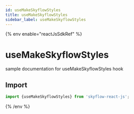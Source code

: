 ```yaml
---
id: useMakeSkyflowStyles
title: useMakeSkyflowStyles
sidebar_label: useMakeSkyflowStyles
---
```


{% env enable="reactJsSdkRef" %}

# useMakeSkyflowStyles

sample documentation for useMakeSkyflowStyles hook

## Import

```js
import {useMakeSkyflowStyles} from 'skyflow-react-js';
```
{% /env %}